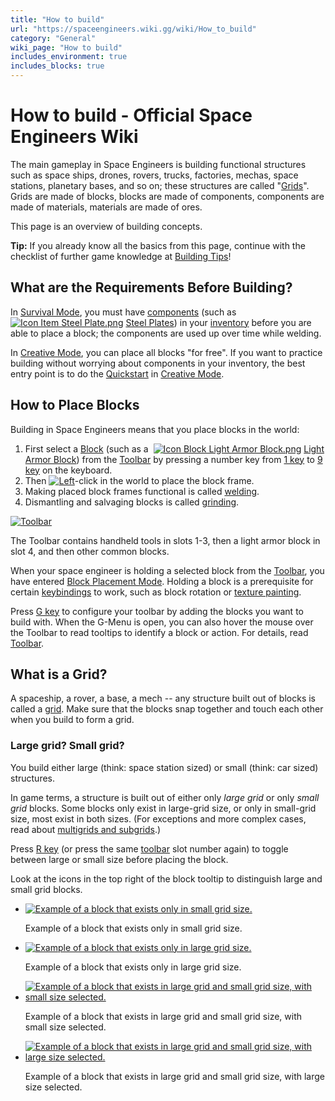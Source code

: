 ```yaml
---
title: "How to build"
url: "https://spaceengineers.wiki.gg/wiki/How_to_build"
category: "General"
wiki_page: "How to build"
includes_environment: true
includes_blocks: true
---
```


# How to build - Official Space Engineers Wiki

The main gameplay in Space Engineers is building functional structures such as space ships, drones, rovers, trucks, factories, mechas, space stations, planetary bases, and so on; these structures are called "[Grids](https://spaceengineers.wiki.gg/wiki/Grid "Grid")". Grids are made of blocks, blocks are made of components, components are made of materials, materials are made of ores.

This page is an overview of building concepts.

**Tip:** If you already know all the basics from this page, continue with the checklist of further game knowledge at [Building Tips](https://spaceengineers.wiki.gg/wiki/Building_Tips "Building Tips")!

## What are the Requirements Before Building?

In [Survival Mode](https://spaceengineers.wiki.gg/wiki/Survival_Mode "Survival Mode"), you must have [components](https://spaceengineers.wiki.gg/wiki/Component "Component") (such as  [![Icon Item Steel Plate.png](https://spaceengineers.wiki.gg/images/thumb/Icon_Item_Steel_Plate.png/21px-Icon_Item_Steel_Plate.png?437e3a)](https://spaceengineers.wiki.gg/wiki/Steel_Plate "Steel Plate") [Steel Plates](https://spaceengineers.wiki.gg/wiki/Steel_Plate "Steel Plate")) in your [inventory](https://spaceengineers.wiki.gg/wiki/Inventory "Inventory") before you are able to place a block; the components are used up over time while welding.

In [Creative Mode](https://spaceengineers.wiki.gg/wiki/Creative_Mode "Creative Mode"), you can place all blocks "for free". If you want to practice building without worrying about components in your inventory, the best entry point is to do the [Quickstart](https://spaceengineers.wiki.gg/wiki/Quickstart "Quickstart") in [Creative Mode](https://spaceengineers.wiki.gg/wiki/Creative_Mode "Creative Mode").

## How to Place Blocks

Building in Space Engineers means that you place blocks in the world:

1.  First select a [Block](https://spaceengineers.wiki.gg/wiki/Blocks "Blocks") (such as a  [![Icon Block Light Armor Block.png](https://spaceengineers.wiki.gg/images/thumb/Icon_Block_Light_Armor_Block.png/21px-Icon_Block_Light_Armor_Block.png?217f89)](https://spaceengineers.wiki.gg/wiki/Light_Armor_Block "Light Armor Block") [Light Armor Block](https://spaceengineers.wiki.gg/wiki/Light_Armor_Block "Light Armor Block")) from the [Toolbar](https://spaceengineers.wiki.gg/wiki/Toolbar "Toolbar") by pressing a number key from [1 key](https://spaceengineers.wiki.gg/wiki/Key_Bindings "Key Bindings") to [9 key](https://spaceengineers.wiki.gg/wiki/Key_Bindings "Key Bindings") on the keyboard.
2.  Then [![Left](https://commons.wiki.gg/images/thumb/Keyboard_White_Mouse_Left.png/20px-Keyboard_White_Mouse_Left.png?c1a406)](https://spaceengineers.wiki.gg/wiki/File:Keyboard_White_Mouse_Left.png "Left")\-click in the world to place the block frame.
3.  Making placed block frames functional is called [welding](https://spaceengineers.wiki.gg/wiki/Welder "Welder").
4.  Dismantling and salvaging blocks is called [grinding](https://spaceengineers.wiki.gg/wiki/Grinder "Grinder").

[![Toolbar](https://spaceengineers.wiki.gg/images/thumb/Default-toolbar-survival-mode.jpg/320px-Default-toolbar-survival-mode.jpg?bf4cb7)](https://spaceengineers.wiki.gg/wiki/File:Default-toolbar-survival-mode.jpg)

The Toolbar contains handheld tools in slots 1-3, then a light armor block in slot 4, and then other common blocks.

When your space engineer is holding a selected block from the [Toolbar](https://spaceengineers.wiki.gg/wiki/Tool_Bar "Tool Bar"), you have entered [Block Placement Mode](https://spaceengineers.wiki.gg/wiki/Block_Placement_Mode "Block Placement Mode"). Holding a block is a prerequisite for certain [keybindings](https://spaceengineers.wiki.gg/wiki/Key_Bindings "Key Bindings") to work, such as block rotation or [texture painting](https://spaceengineers.wiki.gg/wiki/Color "Color").

Press [G key](https://spaceengineers.wiki.gg/wiki/Key_Bindings "Key Bindings") to configure your toolbar by adding the blocks you want to build with. When the G-Menu is open, you can also hover the mouse over the Toolbar to read tooltips to identify a block or action. For details, read [Toolbar](https://spaceengineers.wiki.gg/wiki/Tool_Bar "Tool Bar").

## What is a Grid?

A spaceship, a rover, a base, a mech -- any structure built out of blocks is called a [grid](https://spaceengineers.wiki.gg/wiki/Grid "Grid"). Make sure that the blocks snap together and touch each other when you build to form a grid.

### Large grid? Small grid?

You build either large (think: space station sized) or small (think: car sized) structures.

In game terms, a structure is built out of either only _large grid_ or only _small grid_ blocks. Some blocks only exist in large-grid size, or only in small-grid size, most exist in both sizes. (For exceptions and more complex cases, read about [multigrids and subgrids](https://spaceengineers.wiki.gg/wiki/Grid "Grid").)

Press [R key](https://spaceengineers.wiki.gg/wiki/Key_Bindings "Key Bindings") (or press the same [toolbar](https://spaceengineers.wiki.gg/wiki/Toolbar "Toolbar") slot number again) to toggle between large or small size before placing the block.

  
Look at the icons in the top right of the block tooltip to distinguish large and small grid blocks.

*   [![Example of a block that exists only in small grid size.](https://spaceengineers.wiki.gg/images/thumb/Large-grid-vs-small-grid-only-small.jpg/120px-Large-grid-vs-small-grid-only-small.jpg?cf7d05)](https://spaceengineers.wiki.gg/wiki/File:Large-grid-vs-small-grid-only-small.jpg "Example of a block that exists only in small grid size.")
    
    Example of a block that exists only in small grid size.
    
*   [![Example of a block that exists only in large grid size.](https://spaceengineers.wiki.gg/images/thumb/Large-grid-vs-small-grid-only-large.jpg/120px-Large-grid-vs-small-grid-only-large.jpg?39ec07)](https://spaceengineers.wiki.gg/wiki/File:Large-grid-vs-small-grid-only-large.jpg "Example of a block that exists only in large grid size.")
    
    Example of a block that exists only in large grid size.
    
*   [![Example of a block that exists in large grid and small grid size, with small size selected.](https://spaceengineers.wiki.gg/images/thumb/Large-grid-vs-small-grid-selected-small.jpg/120px-Large-grid-vs-small-grid-selected-small.jpg?a762dd)](https://spaceengineers.wiki.gg/wiki/File:Large-grid-vs-small-grid-selected-small.jpg "Example of a block that exists in large grid and small grid size, with small size selected.")
    
    Example of a block that exists in large grid and small grid size, with small size selected.
    
*   [![Example of a block that exists in large grid and small grid size, with large size selected.](https://spaceengineers.wiki.gg/images/thumb/Large-grid-vs-small-grid-selected-large.jpg/120px-Large-grid-vs-small-grid-selected-large.jpg?9b75ce)](https://spaceengineers.wiki.gg/wiki/File:Large-grid-vs-small-grid-selected-large.jpg "Example of a block that exists in large grid and small grid size, with large size selected.")
    
    Example of a block that exists in large grid and small grid size, with large size selected.
    
